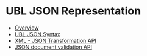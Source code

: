 # UBL JSON Representation

* [Overview](docs/index.md)
* [UBL JSON Syntax](docs/JSONSyntax.md)
* [XML - JSON Transformation API](docs/TransformationAPI.md)
* [JSON document validation API](docs/ValidationAPI.md)

